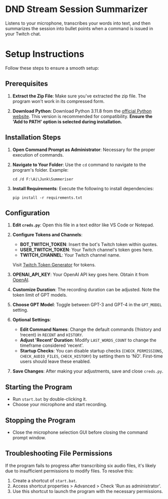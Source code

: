 # DND Stream Session Summarizer

Listens to your microphone, transcribes your words into text, and then summarizes the session into bullet points when a command is issued in your Twitch chat.

# Setup Instructions

Follow these steps to ensure a smooth setup:

## Prerequisites

1. **Extract the Zip File**: Make sure you've extracted the zip file. The program won't work in its compressed form.

2. **Download Python**: Download Python 3.11.8 from the [official Python website](https://www.python.org/downloads/release/python-3118/). This version is recommended for compatibility. **Ensure the 'Add to PATH' option is selected during installation.**

## Installation Steps

1. **Open Command Prompt as Administrator**: Necessary for the proper execution of commands.

2. **Navigate to Your Folder**: Use the `cd` command to navigate to the program's folder. Example:
    ```
    cd /d F:\Ai\Junk\Summeriser
    ```

3. **Install Requirements**: Execute the following to install dependencies:
    ```
    pip install -r requirements.txt
    ```

## Configuration

1. **Edit `creds.py`**: Open this file in a text editor like VS Code or Notepad.

2. **Configure Tokens and Channels**:
    - **BOT_TWITCH_TOKEN**: Insert the bot's Twitch token within quotes.
    - **USER_TWITCH_TOKEN**: Your Twitch channel's token goes here.
    - **TWITCH_CHANNEL**: Your Twitch channel name.
    
    Visit [Twitch Token Generator](https://twitchtokengenerator.com/) for tokens.

3. **OPENAI_API_KEY**: Your OpenAI API key goes here. Obtain it from [OpenAI](https://openai.com/api/).

4. **Customize Duration**: The recording duration can be adjusted. Note the token limit of GPT models.

5. **Choose GPT Model**: Toggle between GPT-3 and GPT-4 in the `GPT_MODEL` setting.

6. **Optional Settings**:
    - **Edit Command Names**: Change the default commands (!history and !recent) in `RECENT` and `HISTORY`.
    - **Adjust 'Recent' Duration**: Modify `LAST_WORDS_COUNT` to change the timeframe considered 'recent'.
    - **Startup Checks**: You can disable startup checks (`CHECK_PERMISSIONS`, `CHECK_AUDIO_FILES`, `CHECK_HISTORY`) by setting them to 'NO'. First-time users should leave these enabled.

7. **Save Changes**: After making your adjustments, save and close `creds.py`.

## Starting the Program

- Run `start.bat` by double-clicking it.
- Choose your microphone and start recording.

## Stopping the Program

- Close the microphone selection GUI before closing the command prompt window.

## Troubleshooting File Permissions

If the program fails to progress after transcribing six audio files, it's likely due to insufficient permissions to modify files. To resolve this:

1. Create a shortcut of `start.bat`.
2. Access shortcut properties > Advanced > Check 'Run as administrator'.
3. Use this shortcut to launch the program with the necessary permissions.
